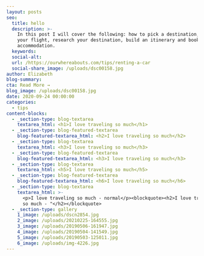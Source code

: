 ```yaml
---
layout: posts
seo:
  title: hello
  description: >-
    In this post I will cover the following: how to pick a destination, book
    your flight, research your destination, build an itinerary and book
    accommodation.
  keywords:
  social-alt:
  url: /https://ourwhereabouts.com/tips/renting-a-car
  social-share_image: /uploads/dsc00158.jpg
author: Elizabeth
blog-summary:
cta: Read More →
blog_image: /uploads/dsc00158.jpg
date: 2020-09-24 00:00:00
categories:
  - tips
content-blocks:
  - _section-type: blog-textarea
    textarea_html: <h1>I love traveling so much</h1>
  - _section-type: blog-featured-textarea
    blog-featured-textarea_html: <h2>I love traveling so much</h2>
  - _section-type: blog-textarea
    textarea_html: <h3>I love traveling so much</h3>
  - _section-type: blog-featured-textarea
    blog-featured-textarea_html: <h3>I love traveling so much</h3>
  - _section-type: blog-textarea
    textarea_html: <h5>I love traveling so much</h5>
  - _section-type: blog-featured-textarea
    blog-featured-textarea_html: <h6>I love traveling so much</h6>
  - _section-type: blog-textarea
    textarea_html: >-
      <p>I love traveling so much - normal</p><blockquote><h2>I love traveling
      so much - "</h2></blockquote>
  - _section-type: gallery
    1_image: /uploads/dscn2854.jpg
    2_image: /uploads/20210225-164555.jpg
    3_image: /uploads/20190506-161947.jpg
    4_image: /uploads/20190504-141549.jpg
    5_image: /uploads/20190503-125011.jpg
    6_image: /uploads/img-4226.jpg
---
```

